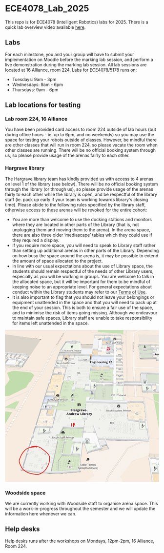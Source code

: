 # ECE4078_Lab_2025
This repo is for ECE4078 (Intelligent Robotics) labs for 2025. There is a quick lab overview video available [here](https://drive.google.com/file/d/1PT0DUQz8tL-ve9bB-mJOfK4l_KZ_MImg/view?usp=sharing). 

## Labs

For each milestone, you and your group will have to submit your implementation on Moodle before the marking lab session, and perform a live demonstration during the marking lab session. All lab sessions are located at 16 Alliance, room 224. Labs for ECE4078/5178 runs on:
- Tuesdays: 9am - 3pm
- Wednesdays: 9am - 6pm
- Thursdays: 9am - 6pm

## Lab locations for testing

### Lab room 224, 16 Alliance

You have been provided card access to room 224 outside of lab hours (but during office hours - ie. up to 6pm, and no weekends) so you may use the space for testing your robots outside of classes. However, be mindful there are other classes that will run in room 224, so please vacate the room when other classes are running. There will be no official booking system through us, so please provide usage of the arenas fairly to each other.

### Hargrave library

The Hargrave library team has kindly provided us with access to 4 arenas on level 1 of the library (see below). There will be no official booking system through the library (or through us), so please provide usage of the arenas fairly to each other while the library is open, and be respectful of the library staff (ie. pack up early if your team is working towards library's closing time). Please abide to the following rules specified by the library staff, otherwise access to these arenas will be revoked for the entire cohort:
-  You are more than welcome to use the docking stations and monitors where they are located in other parts of the Library (that is, not unplugging them and moving them to the arena). In the arena space, there are also three older ‘mediascape’ tables which they could use if they required a display.
-  If you require more space, you will need to speak to Library staff rather than setting up additional arenas in other parts of the Library. Depending on how busy the space around the arena is, it may be possible to extend the amount of space allocated to the project.
-  In line with our usual expectations about the use of Library space, the students should remain respectful of the needs of other Library users, especially as you will be working in groups. You are welcome to talk in the allocated space, but it will be important for them to be mindful of keeping noise to an appropriate level. For general expectations about conduct within the Library students may refer to our [Terms of Use](https://www.monash.edu/library/about/terms).
-  It is also important to flag that you should not leave your belongings or equipment unattended in the space and that you will need to pack up at the end of your session. This is both to ensure a fair use of the space, and to minimise the risk of items going missing. Although we endeavour to maintain safe spaces, Library staff are unable to take responsibility for items left unattended in the space.

![Library image](Images/library.png)

### Woodside space

We are currently working with Woodside staff to organise arena space. This will be a work-in-progress throughout the semester and we will update the information here whenever we can. 

## Help desks

Help desks runs after the workshops on Mondays, 12pm-2pm, 16 Alliance, Room 224. 


